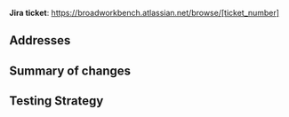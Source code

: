 __Jira ticket__: https://broadworkbench.atlassian.net/browse/[ticket_number]

## Addresses

## Summary of changes

## Testing Strategy
